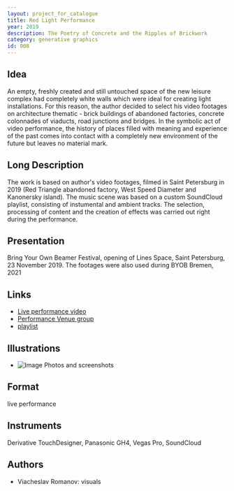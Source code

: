 ```yaml
---
layout: project_for_catalogue
title: Red Light Performance
year: 2019
description: The Poetry of Concrete and the Ripples of Brickwork
category: generative graphics
id: 008
---
```

## Idea

An empty, freshly created and still untouched space of the new leisure complex had completely white walls which were ideal for creating light installations. For this reason, the author decided to select his video footages on architecture thematic - brick buildings of abandoned factories, concrete colonnades of viaducts, road junctions and bridges. In the symbolic act of video performance, the history of places filled with meaning and experience of the past comes into contact with a completely new environment of the future but leaves no material mark.

## Long Description

The work is based on author's video footages, filmed in Saint Petersburg in 2019 (Red Triangle abandoned factory, West Speed Diameter and Kanonersky island). The music scene was based on a custom SoundCloud playlist, consisting of instumental and ambient tracks. The selection, processing of content and the creation of effects was carried out right during the performance.

## Presentation

Bring Your Own Beamer Festival, opening of Lines Space, Saint Petersburg, 23 November 2019. The footages were also used during BYOB Bremen, 2021

## Links

- [Live performance video](https://youtu.be/JCKsd_0dzWE)
- [Performance Venue group](https://www.facebook.com/events/508844193293533/?active_tab=discussion)
- [playlist](https://soundcloud.com/lrmlhnvgvrma/sets/lines-23-11-2019)

## Illustrations

- ![Image]('url') Photos and screenshots

## Format

live performance

## Instruments

Derivative TouchDesigner, Panasonic GH4, Vegas Pro, SoundCloud

## Authors

- Viacheslav Romanov: visuals
